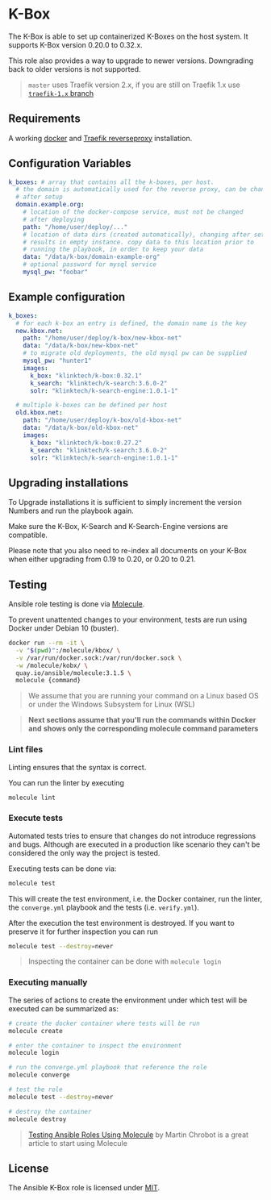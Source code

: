 # K-Box

The K-Box is able to set up containerized K-Boxes on the host system. It
supports K-Box version 0.20.0 to 0.32.x.

This role also provides a way to upgrade to newer versions.
Downgrading back to older versions is not supported.

> `master` uses Traefik version 2.x, if you are still on 
Traefik 1.x use [`traefik-1.x` branch](https://github.com/k-box/ansible-role-k-box/tree/traefik-1.x)

## Requirements

A working [docker](https://github.com/OneOffTech/ansible-role-docker) 
and [Traefik reverseproxy](https://github.com/OneOffTech/ansible-role-reverseproxy) installation.

## Configuration Variables
```yaml
k_boxes: # array that contains all the k-boxes, per host.
  # the domain is automatically used for the reverse proxy, can be changed
  # after setup
  domain.example.org:
    # location of the docker-compose service, must not be changed
    # after deploying
    path: "/home/user/deploy/..."
    # location of data dirs (created automatically), changing after setup
    # results in empty instance. copy data to this location prior to
    # running the playbook, in order to keep your data
    data: "/data/k-box/domain-example-org"
    # optional password for mysql service
    mysql_pw: "foobar"

```

## Example configuration
```yaml
k_boxes:
  # for each k-box an entry is defined, the domain name is the key
  new.kbox.net:
    path: "/home/user/deploy/k-box/new-kbox-net"
    data: "/data/k-box/new-kbox-net"
    # to migrate old deployments, the old mysql pw can be supplied
    mysql_pw: "hunter1"
    images:
      k_box: "klinktech/k-box:0.32.1"
      k_search: "klinktech/k-search:3.6.0-2"
      solr: "klinktech/k-search-engine:1.0.1-1"

  # multiple k-boxes can be defined per host
  old.kbox.net:
    path: "/home/user/deploy/k-box/old-kbox-net"
    data: "/data/k-box/old-kbox-net"
    images:
      k_box: "klinktech/k-box:0.27.2"
      k_search: "klinktech/k-search:3.6.0-2"
      solr: "klinktech/k-search-engine:1.0.1-1"

```

## Upgrading installations

To Upgrade installations it is sufficient to simply increment the version
Numbers and run the playbook again.

Make sure the K-Box, K-Search and K-Search-Engine versions are compatible.

Please note that you also need to re-index all documents on your K-Box when
either upgrading from 0.19 to 0.20, or 0.20 to 0.21.

## Testing

Ansible role testing is done via [Molecule](https://molecule.readthedocs.io/en/latest/index.html).

To prevent unattented changes to your environment, tests are run using 
Docker under Debian 10 (buster).

```bash
docker run --rm -it \
  -v "$(pwd)":/molecule/kbox/ \
  -v /var/run/docker.sock:/var/run/docker.sock \
  -w /molecule/kobx/ \
  quay.io/ansible/molecule:3.1.5 \
  molecule {command}
```

> We assume that you are running your command on a Linux based OS or under 
the Windows Subsystem for Linux (WSL)

> **Next sections assume that you'll run the commands within Docker and** 
**shows only the corresponding molecule command parameters**


### Lint files

Linting ensures that the syntax is correct. 

You can run the linter by executing

```bash
molecule lint
```

### Execute tests

Automated tests tries to ensure that changes do not introduce regressions and bugs.
Although are executed in a production like scenario they can't be considered the
only way the project is tested.

Executing tests can be done via:

```bash
molecule test
```

This will create the test environment, i.e. the Docker container, run the linter, 
the `converge.yml` playbook and the tests (i.e. `verify.yml`).

After the execution the test environment is destroyed. If you want to preserve it
for further inspection you can run

```bash
molecule test --destroy=never
```

> Inspecting the container can be done with `molecule login`


### Executing manually

The series of actions to create the environment under which test will be executed
can be summarized as:

```bash
# create the docker container where tests will be run
molecule create

# enter the container to inspect the environment
molecule login

# run the converge.yml playbook that reference the role
molecule converge 

# test the role
molecule test --destroy=never

# destroy the container
molecule destroy
```

> [Testing Ansible Roles Using Molecule](https://medium.com/swlh/testing-ansible-roles-using-molecule-1dd00765cef6) by Martin Chrobot is a great article to start using Molecule


## License

The Ansible K-Box role is licensed under [MIT](./LICENSE).
